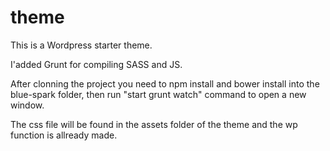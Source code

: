 # theme
This is a Wordpress starter theme. 

I'added Grunt for compiling SASS and JS.

After clonning the project you need to npm install and bower install into the blue-spark folder, then run "start grunt watch" command to open a new window.

The css file will be found in the assets folder of the theme and the wp function is allready made.
